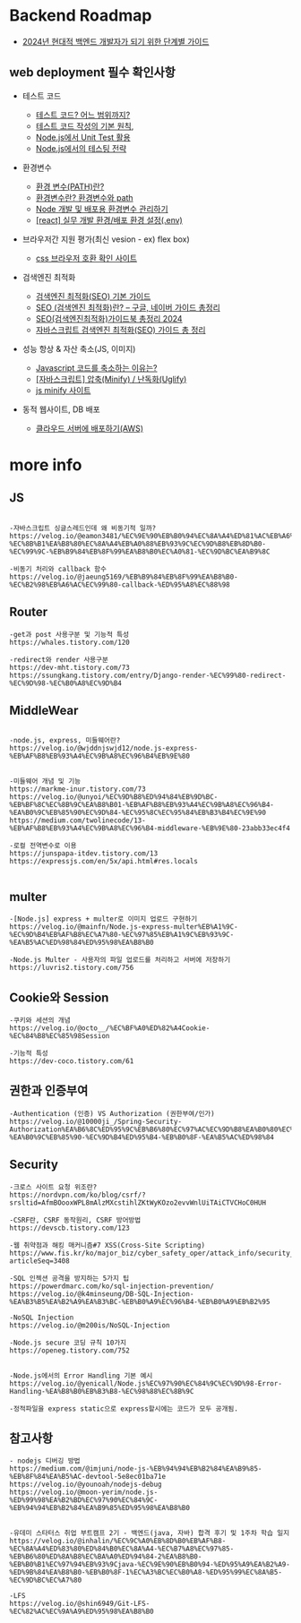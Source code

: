 # Backend Roadmap

- [2024년 현대적 백엔드 개발자가 되기 위한 단계별 가이드](https://roadmap.sh/backend)




## web deployment 필수 확인사항 
 
* 테스트 코드 
    - [테스트 코드? 어느 범위까지?](https://velog.io/@city7310/%EB%B0%B1%EC%97%94%EB%93%9C%EA%B0%80-%EC%9D%B4%EC%A0%95%EB%8F%84%EB%8A%94-%ED%95%B4%EC%A4%98%EC%95%BC-%ED%95%A8-16.-%ED%85%8C%EC%8A%A4%ED%8A%B8%EC%97%90-%EB%8C%80%ED%95%9C-%EA%B3%A0%EB%AF%BC-%ED%85%8C%EC%8A%A4%ED%8A%B8-%EC%BD%94%EB%93%9C-%EC%9E%91%EC%84%B1-1)
    - [테스트 코드 작성의 기본 원칙](https://f-lab.kr/insight/backend-test-code-writing-20240716), 
    - [Node.js에서 Unit Test 활용](https://velog.io/@yenicall/Nodejs%EC%97%90%EC%84%9C-Unit-Test-%ED%99%9C%EC%9A%A9) 
    -  [Node.js에서의 테스팅 전략](https://www.deviantceblog.com/node-js%EC%97%90%EC%84%9C%EC%9D%98-%ED%85%8C%EC%8A%A4%ED%8C%85-%EC%A0%84%EB%9E%B5/)
*  환경변수 
    - [환경 변수(PATH)란?](https://gliver.tistory.com/43)
    - [환경변수란? 환경변수와 path](https://m.blog.naver.com/zxwnstn/221521038431)
    - [Node 개발 및 배포용 환경변수 관리하기](https://seungtaek95.github.io/node/node_env/)
    - [[react] 실무 개발 환경/배포 환경 설정(.env)](https://han-py.tistory.com/441)
*  브라우저간 지원 평가(최신 vesion - ex) flex box)
    - [css 브라우저 호환 확인 사이트](https://caniuse.com/?search=flex%20box)

* 검색엔진 최적화
    - [검색엔진 최적화(SEO) 기본 가이드](https://imweb.me/faq?mode=view&category=29&category2=35&idx=2471)
    - [SEO (검색엔진 최적화)란? – 구글, 네이버 가이드 총정리
](https://seo.tbwakorea.com/blog/seo-guide-2022/)
    - [SEO(검색엔진최적화)가이드북 총정리 2024](https://www.hedleyonline.com/ko/blog/seo-guide/)
    - [자바스크립트 검색엔진 최적화(SEO) 가이드 총 정리](https://helloinyong.tistory.com/308)
* 성능 항상 & 자산 축소(JS, 이미지)
    - [Javascript 코드를 축소하는 이유는?
](https://www.cloudflare.com/ko-kr/learning/performance/why-minify-javascript-code/)
    - [[자바스크립트] 압축(Minify) / 난독화(Uglify) 
			](https://12bme.tistory.com/357)
    - [js minify 사이트](https://www.toptal.com/developers/javascript-minifier)
* 동적 웹사이트, DB 배포
    - [클라우드 서버에 배포하기(AWS)](https://junvelee.tistory.com/55)

# more info


## JS

```

-자바스크립트 싱글스레드인데 왜 비동기적 일까?
https://velog.io/@eamon3481/%EC%9E%90%EB%B0%94%EC%8A%A4%ED%81%AC%EB%A6%BD%ED%8A%B8-%EC%8B%B1%EA%B8%80%EC%8A%A4%EB%A0%88%EB%93%9C%EC%9D%B8%EB%8D%B0-%EC%99%9C-%EB%B9%84%EB%8F%99%EA%B8%B0%EC%A0%81-%EC%9D%BC%EA%B9%8C

-비동기 처리와 callback 함수
https://velog.io/@jaeung5169/%EB%B9%84%EB%8F%99%EA%B8%B0-%EC%B2%98%EB%A6%AC%EC%99%80-callback-%ED%95%A8%EC%88%98
```

## Router

```
-get과 post 사용구분 및 기능적 특성
https://whales.tistory.com/120

-redirect와 render 사용구분
https://dev-mht.tistory.com/73
https://ssungkang.tistory.com/entry/Django-render-%EC%99%80-redirect-%EC%9D%98-%EC%B0%A8%EC%9D%B4

```

## MiddleWear

```

-node.js, express, 미들웨어란?
https://velog.io/@wjddnjswjd12/node.js-express-%EB%AF%B8%EB%93%A4%EC%9B%A8%EC%96%B4%EB%9E%80


-미들웨어 개념 및 기능
https://markme-inur.tistory.com/73
https://velog.io/@unyoi/%EC%9D%B8%ED%94%84%EB%9D%BC-%EB%BF%8C%EC%8B%9C%EA%B8%B01-%EB%AF%B8%EB%93%A4%EC%9B%A8%EC%96%B4-%EA%B0%9C%EB%85%90%EC%9D%84-%EC%95%8C%EC%95%84%EB%B3%B4%EC%9E%90
https://medium.com/twolinecode/13-%EB%AF%B8%EB%93%A4%EC%9B%A8%EC%96%B4-middleware-%EB%9E%80-23abb33ec4f4

-로컬 전역변수로 이용
https://junspapa-itdev.tistory.com/13
https://expressjs.com/en/5x/api.html#res.locals


```

## multer

```
-[Node.js] express + multer로 이미지 업로드 구현하기
https://velog.io/@mainfn/Node.js-express-multer%EB%A1%9C-%EC%9D%B4%EB%AF%B8%EC%A7%80-%EC%97%85%EB%A1%9C%EB%93%9C-%EA%B5%AC%ED%98%84%ED%95%98%EA%B8%B0

-Node.js Multer - 사용자의 파일 업로드를 처리하고 서버에 저장하기
https://luvris2.tistory.com/756
```

## Cookie와 Session

```
-쿠키와 세션의 개념
https://velog.io/@octo__/%EC%BF%A0%ED%82%A4Cookie-%EC%84%B8%EC%85%98Session

-기능적 특성
https://dev-coco.tistory.com/61

```

## 권한과 인증부여

```
-Authentication (인증) VS Authorization (권한부여/인가)
https://velog.io/@10000ji_/Spring-Security-Authorization%EA%B6%8C%ED%95%9C%EB%B6%80%EC%97%AC%EC%9D%B8%EA%B0%80%EC%9D%98-%EA%B0%9C%EB%85%90-%EC%9D%B4%ED%95%B4-%EB%B0%8F-%EA%B5%AC%ED%98%84
```

## Security

```
-크로스 사이트 요청 위조란?
https://nordvpn.com/ko/blog/csrf/?srsltid=AfmBOooxWPL8mAlzMXcstihlZKtWyKOzo2evvWnlUiTAiCTVCHoC0HUH

-CSRF란, CSRF 동작원리, CSRF 방어방법
https://devscb.tistory.com/123

-웹 취약점과 해킹 매커니즘#7 XSS(Cross-Site Scripting)
https://www.fis.kr/ko/major_biz/cyber_safety_oper/attack_info/security_news?articleSeq=3408

-SQL 인젝션 공격을 방지하는 5가지 팁
https://powerdmarc.com/ko/sql-injection-prevention/
https://velog.io/@k4minseung/DB-SQL-Injection-%EA%B3%B5%EA%B2%A9%EA%B3%BC-%EB%B0%A9%EC%96%B4-%EB%B0%A9%EB%B2%95

-NoSQL Injection
https://velog.io/@m200is/NoSQL-Injection

-Node.js secure 코딩 규칙 10가지
https://openeg.tistory.com/752


-Node.js에서의 Error Handling 기본 예시
https://velog.io/@yenicall/Node.js%EC%97%90%EC%84%9C%EC%9D%98-Error-Handling-%EA%B8%B0%EB%B3%B8-%EC%98%88%EC%8B%9C

-정적파일을 express static으로 express할시에는 코드가 모두 공개됨.
```

## 참고사항

```
- nodejs 디버깅 방법
https://medium.com/@imjuni/node-js-%EB%94%94%EB%B2%84%EA%B9%85-%EB%8F%84%EA%B5%AC-devtool-5e8ec01ba71e
https://velog.io/@younoah/nodejs-debug
https://velog.io/@moon-yerim/node.js-%ED%99%98%EA%B2%BD%EC%97%90%EC%84%9C-%EB%94%94%EB%B2%84%EA%B9%85%ED%95%98%EA%B8%B0


-유데미 스타터스 취업 부트캠프 2기 - 백엔드(java, 자바) 합격 후기 및 1주차 학습 일지
https://velog.io/@inhalin/%EC%9C%A0%EB%8D%B0%EB%AF%B8-%EC%8A%A4%ED%83%80%ED%84%B0%EC%8A%A4-%EC%B7%A8%EC%97%85-%EB%B6%80%ED%8A%B8%EC%BA%A0%ED%94%84-2%EA%B8%B0-%EB%B0%B1%EC%97%94%EB%93%9Cjava-%EC%9E%90%EB%B0%94-%ED%95%A9%EA%B2%A9-%ED%9B%84%EA%B8%B0-%EB%B0%8F-1%EC%A3%BC%EC%B0%A8-%ED%95%99%EC%8A%B5-%EC%9D%BC%EC%A7%80

-LFS
https://velog.io/@shin6949/Git-LFS-%EC%82%AC%EC%9A%A9%ED%95%98%EA%B8%B0
```

